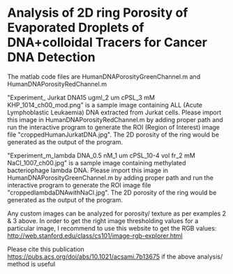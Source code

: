 # Analysis of 2D ring Porosity of Evaporated Droplets of DNA+colloidal Tracers for Cancer DNA Detection 

The matlab code files are HumanDNAPorosityGreenChannel.m and HumanDNAPorosityRedChannel.m

"Experiment_ Jurkat DNA15 ugml_2 um cPSL_3 mM KHP_1014_ch00_mod.png" is a sample image containing ALL (Acute Lymphoblastic Leukaemia) DNA extracted from Jurkat cells. Please import this image in HumanDNAPorosityRedChannel.m by adding proper path and run the interactive program to generate the ROI (Region of Interest) image file "croppedHumanJurkatDNA.jpg". The 2D porosity of the ring would be generated as the output of the program.

"Experiment_m_lambda DNA_0.5 nM_1 um cPSL_10-4 vol fr_2 mM NaCl_1007_ch00.jpg" is a sample image containing methylated bacteriophage lambda DNA. Please import this image in HumanDNAPorosityGreenChannel.m by adding proper path and run the interactive program to generate the ROI image file "croppedlambdaDNAwithNaCl.jpg". The 2D porosity of the ring would be generated as the output of the program.

 Any custom images can be analyzed for porosity/ texture as per examples 2 & 3 above. In order to get the right image thresholding values for a particular image, I recommend to use this website to get the RGB values: http://web.stanford.edu/class/cs101/image-rgb-explorer.html
 
 Please cite this publication https://pubs.acs.org/doi/abs/10.1021/acsami.7b13675 if the above analysis/ method is useful
